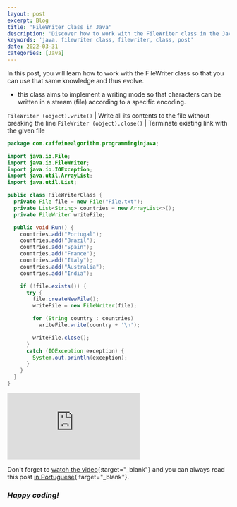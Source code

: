 ```yaml
---
layout: post
excerpt: Blog
title: 'FileWriter Class in Java'
description: 'Discover how to work with the FileWriter class in the Java programming language. Get answers to your questions with the theory and examples presented.'
keywords: 'java, filewriter class, filewriter, class, post'
date: 2022-03-31
categories: [Java]
---
```


In this post, you will learn how to work with the FileWriter class so that you can use that same knowledge and thus evolve.

- this class aims to implement a writing mode so that characters can be written in a stream (file) according to a specific encoding.

`FileWriter (object).write()` | Write all its contents to the file without breaking the line
`FileWriter (object).close()` | Terminate existing link with the given file

```java
package com.caffeinealgorithm.programminginjava;

import java.io.File;
import java.io.FileWriter;
import java.io.IOException;
import java.util.ArrayList;
import java.util.List;

public class FileWriterClass {
  private File file = new File("File.txt");
  private List<String> countries = new ArrayList<>();
  private FileWriter writeFile;

  public void Run() {
    countries.add("Portugal");
    countries.add("Brazil");
    countries.add("Spain");
    countries.add("France");
    countries.add("Italy");
    countries.add("Australia");
    countries.add("India");

    if (!file.exists()) {
      try {
        file.createNewFile();
        writeFile = new FileWriter(file);

        for (String country : countries)
          writeFile.write(country + '\n');

        writeFile.close();
      }
      catch (IOException exception) {
        System.out.println(exception);
      }
    }
  }
}
```

<div class="video-container">
  <iframe src="https://www.youtube.com/embed/iohYifid7pM" frameborder="0" allowfullscreen></iframe>
</div>

Don't forget to [watch the video](https://youtu.be/iohYifid7pM){:target="\_blank"} and you can always read this post [in Portuguese](https://caffeinealgorithm.com/blog/20220330/classe-filewriter-em-java/){:target="\_blank"}.

### _Happy coding!_

